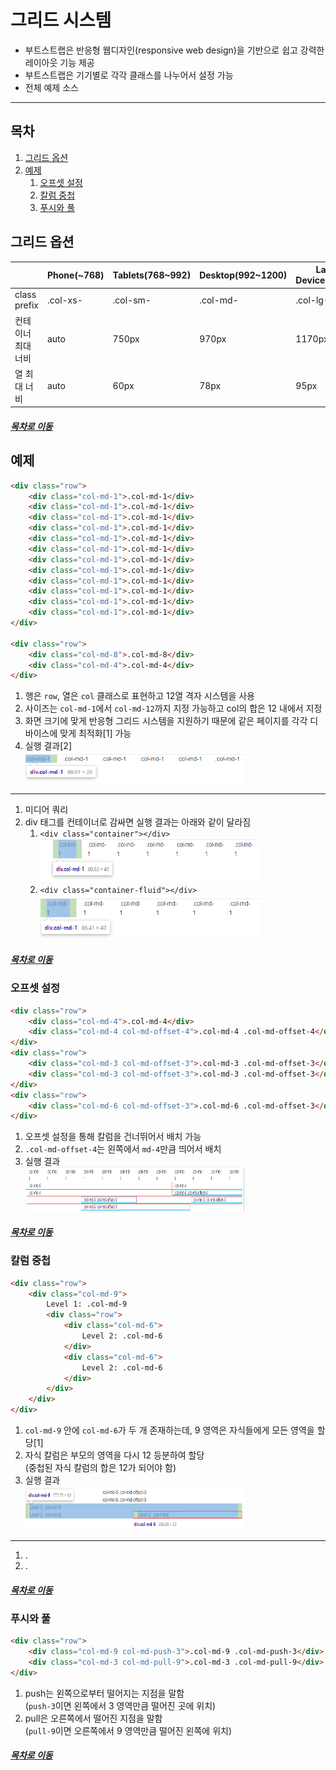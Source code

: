 그리드 시스템
=====
* 부트스트랩은 반응형 웹디자인(responsive web design)을 기반으로 쉽고 강력한 레이아웃 기능 제공
* 부트스트랩은 기기별로 각각 클래스를 나누어서 설정 가능
* 전체 예제 소스
- - -
## 목차
1. [그리드 옵션](#그리드-옵션)
2. [예제](#예제)
	1. [오프셋 설정](#오프셋-설정)
	2. [칼럼 중첩](#칼럼-중첩)
	3. [푸시와 풀](#푸시와-풀)

## 그리드 옵션
| | Phone(~768) | Tablets(768~992) | Desktop(992~1200) | Large Device(1200~) |
| -- | -- | -- | -- | -- |
| class prefix | .col-xs- | .col-sm- | .col-md- | .col-lg- |
| 컨테이너 최대 너비 | auto | 750px | 970px | 1170px |
| 열 최대 너비 | auto | 60px | 78px | 95px |

##### [목차로 이동](#목차)

## 예제
```html
<div class="row">
	<div class="col-md-1">.col-md-1</div>
	<div class="col-md-1">.col-md-1</div>
	<div class="col-md-1">.col-md-1</div>
	<div class="col-md-1">.col-md-1</div>
	<div class="col-md-1">.col-md-1</div>
	<div class="col-md-1">.col-md-1</div>
	<div class="col-md-1">.col-md-1</div>
	<div class="col-md-1">.col-md-1</div>
	<div class="col-md-1">.col-md-1</div>
	<div class="col-md-1">.col-md-1</div>
	<div class="col-md-1">.col-md-1</div>
	<div class="col-md-1">.col-md-1</div>
</div>

<div class="row">
	<div class="col-md-8">.col-md-8</div>
	<div class="col-md-4">.col-md-4</div>
</div>
```

1. 행은 `row`, 열은 `col` 클래스로 표현하고 12열 격자 시스템을 사용
2. 사이즈는 `col-md-1`에서 `col-md-12`까지 지정 가능하고 col의 합은 12 내에서 지정
3. 화면 크기에 맞게 반응형 그리드 시스템을 지원하기 때문에 같은 페이지를 각각 디바이스에 맞게 최적화[1] 가능
4. 실행 결과[2]  
	<img src="./img/ch02_03_01.png" width="350" height="50"></br>

- - -
1. 미디어 쿼리
2. div 태그를 컨테이너로 감싸면 실행 결과는 아래와 같이 달라짐
	1. `<div class="container"></div>`  
		<img src="./img/ch02_03_02.png" width="350" height="70"></br>
	2. `<div class="container-fluid"></div>`  
		<img src="./img/ch02_03_03.png" width="350" height="70"></br>

##### [목차로 이동](#목차)

### 오프셋 설정
```html
<div class="row">
	<div class="col-md-4">.col-md-4</div>
	<div class="col-md-4 col-md-offset-4">.col-md-4 .col-md-offset-4</div>
</div>
<div class="row">
	<div class="col-md-3 col-md-offset-3">.col-md-3 .col-md-offset-3</div>
	<div class="col-md-3 col-md-offset-3">.col-md-3 .col-md-offset-3</div>
</div>
<div class="row">
	<div class="col-md-6 col-md-offset-3">.col-md-6 .col-md-offset-3</div>
</div>
```

1. 오프셋 설정을 통해 칼럼을 건너뛰어서 배치 가능
2. `.col-md-offset-4`는 왼쪽에서 `md-4`만큼 띄어서 배치
3. 실행 결과  
	<img src="./img/ch02_03_04.png" width="350" height="70"></br>

##### [목차로 이동](#목차)

### 칼럼 중첩
```html
<div class="row">
	<div class="col-md-9">
		Level 1: .col-md-9
		<div class="row">
			<div class="col-md-6">
				Level 2: .col-md-6
			</div>
			<div class="col-md-6">
				Level 2: .col-md-6
			</div>
		</div>
	</div>
</div>
```

1. `col-md-9` 안에 `col-md-6`가 두 개 존재하는데, 9 영역은 자식들에게 모든 영역을 할당[1]
2. 자식 칼럼은 부모의 영역을 다시 12 등분하여 할당  
(중첩된 자식 칼럼의 합은 12가 되어야 함)
3. 실행 결과  
	<img src="./img/ch02_03_05.png" width="350" height="70"></br>

- - -
1. .
2. .

##### [목차로 이동](#목차)

### 푸시와 풀
```html
<div class="row">
	<div class="col-md-9 col-md-push-3">.col-md-9 .col-md-push-3</div>
	<div class="col-md-3 col-md-pull-9">.col-md-3 .col-md-pull-9</div>
</div>
```

1. push는 왼쪽으로부터 떨어지는 지점을 말함  
(`push-3`이면 왼쪽에서 3 영역만큼 떨어진 곳에 위치)
2. pull은 오른쪽에서 떨어진 지점을 말함  
(`pull-9`이면 오른쪽에서 9 영역만큼 떨어진 왼쪽에 위치)

##### [목차로 이동](#목차)